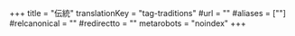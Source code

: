 +++
title = "伝統"
translationKey = "tag-traditions"
#url = ""
#aliases = [""]
#relcanonical = ""
#redirectto = ""
metarobots = "noindex"
+++
